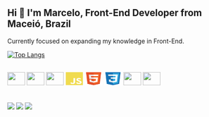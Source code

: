 ## Hi 👋 I'm Marcelo, Front-End Developer from Maceió, Brazil

Currently focused on expanding my knowledge in Front-End.

[![Top Langs](https://github-readme-stats.vercel.app/api/top-langs/?username=marcelorc13)](https://github.com/anuraghazra/github-readme-stats)
<div style="display: inline_block;"><br>
  <img align="center" height="30" width="40" src="https://cdn.jsdelivr.net/gh/devicons/devicon/icons/nextjs/nextjs-original.svg" />        
  <img align="center" height="30" width="40" src="https://raw.githubusercontent.com/rahulbanerjee26/githubAboutMeGenerator/main/icons/reactjs.svg">
  <img align="center" height="30" width="40" src="https://cdn.jsdelivr.net/gh/devicons/devicon/icons/tailwindcss/tailwindcss-plain.svg" >
  <img align="center" height="30" width="40" src="https://raw.githubusercontent.com/devicons/devicon/master/icons/javascript/javascript-plain.svg">
  <img align="center" height="30" width="40" src="https://raw.githubusercontent.com/devicons/devicon/master/icons/html5/html5-original.svg">
  <img align="center" height="30" width="40" src="https://raw.githubusercontent.com/devicons/devicon/master/icons/css3/css3-original.svg">
  <img align="center" height="30" width="40" src ='https://raw.githubusercontent.com/rahulbanerjee26/githubAboutMeGenerator/main/icons/bootstrap.svg'>
  <img align="center" height="30" width="40" src="https://cdn.jsdelivr.net/gh/devicons/devicon/icons/git/git-original.svg" />
</div>

# 

<div>  
<a href = "mailto:marceloramalhocdev@gmail.com "><img src="https://img.shields.io/badge/-Gmail-%23333?style=for-the-badge&logo=gmail&logoColor=white" target="_blank"></a>
<a href="https://www.linkedin.com/in/marcelo-ramalho-ab9131276/" target="_blank"><img src="https://img.shields.io/badge/-LinkedIn-%230077B5?style=for-the-badge&logo=linkedin&logoColor=white" target="_blank"></a>
<a href="https://www.instagram.com/marcelor_13/" target="_blank"><img src="https://img.shields.io/badge/-Instagram-%23E4405F?style=for-the-badge&logo=instagram&logoColor=white" target="_blank"></a>
  </div>
